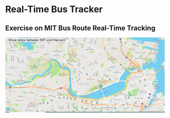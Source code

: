 # Real-Time Bus Tracker
## Exercise on MIT Bus Route Real-Time Tracking
<img src="Real-Time Bus Tracker.JPG">
